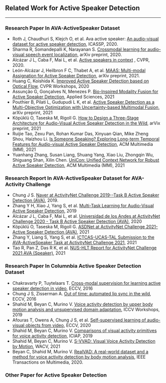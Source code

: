 ## Related Work for Active Speaker Detection

---
### Research Paper In **AVA-ActiveSpeaker Dataset**

- Roth J, Chaudhuri S, Klejch O, et al. Ava active speaker: [An audio-visual dataset for active speaker detection](https://arxiv.org/pdf/1901.01342.pdf), ICASSP, 2020.
- Sharma R, Somandepalli K, Narayanan S. [Crossmodal learning for audio-visual speech event localization](https://arxiv.org/pdf/2003.04358.pdf), arXiv preprint, 2020.
- Alcázar J L, Caba F, Mai L, et al. [Active speakers in context](https://openaccess.thecvf.com/content_CVPR_2020/papers/Alcazar_Active_Speakers_in_Context_CVPR_2020_paper.pdf)  , CVPR, 2020.
- León-Alcázar J, Heilbron F C, Thabet A, et al. [MAAS: Multi-modal Assignation for Active Speaker Detection](https://arxiv.org/pdf/2101.03682.pdf), arXiv preprint, 2021.
- Huang C, Koishida K. [Improved Active Speaker Detection based on Optical Flow](https://openaccess.thecvf.com/content_CVPRW_2020/papers/w56/Huang_Improved_Active_Speaker_Detection_Based_on_Optical_Flow_CVPRW_2020_paper.pdf), CVPR Workshops, 2020
- Assunção G, Gonçalves N, Menezes P. [Bio-Inspired Modality Fusion for Active Speaker Detection](https://www.mdpi.com/2076-3417/11/8/3397/pdf), Applied Sciences, 2021
- Pouthier B, Pilati L, Gudupudi L K, et al. [Active Speaker Detection as a Multi-Objective Optimization with Uncertainty-based Multimodal Fusion](https://arxiv.org/pdf/2106.03821.pdf), arXiv preprint, 2021
- Köpüklü O, Taseska M, Rigoll G. [How to Design a Three-Stage Architecture for Audio-Visual Active Speaker Detection in the Wild](https://arxiv.org/pdf/2106.03932.pdf), arVix preprint, 2021
- Ruijie Tao, Zexu Pan, Rohan Kumar Das, Xinyuan Qian, Mike Zheng Shou, Haizhou Li. [Is Someone Speaking? Exploring Long-term Temporal Features for Audio-visual Active Speaker Detection](https://arxiv.org/pdf/2107.06592.pdf), ACM Multimedia (MM), 2021
- Yuanhang Zhang, Susan Liang, Shuang Yang, Xiao Liu, Zhongqin Wu, Shiguang Shan, Xilin Chen. [UniCon: Unified Context Network for Robust Active Speaker
Detection](https://arxiv.org/pdf/2108.02607.pdf), ACM Multimedia (MM), 2021


### Research Report In **AVA-ActiveSpeaker Dataset for AVA-Activity Challenge**
- Chung J S. [Naver at ActivityNet Challenge 2019--Task B Active Speaker Detection (AVA)](https://arxiv.org/pdf/1906.10555.pdf), 2019.
- Zhang Y H, Xiao J, Yang S, et al. [Multi-Task Learning for Audio-Visual Active Speaker Detection](https://static.googleusercontent.com/media/research.google.com/zh-CN//ava/2019/Multi_Task_Learning_for_Audio_Visual_Active_Speaker_Detection.pdf), 2019
- Alcázar J L, Caba F, Mai L, et al. [Universidad de los Andes at ActivityNet Challenge 2020 - Task B Active Speaker
Detection (AVA)](https://static.googleusercontent.com/media/research.google.com/zh-CN//ava/2020/ASC_AN_report.pdf), 2020
- Köpüklü O, Taseska M, Rigoll G. [ASDNet at ActivityNet Challenge 2021-Active Speaker Detection (AVA)](https://static.googleusercontent.com/media/research.google.com/zh-CN//ava/2021/S2_ActivityNet_Report_ASDNet.pdf), 2021
- Zhang Y, Liang S, Yang S, et al. [ICTCAS-UCAS-TAL Submission to the AVA-ActiveSpeaker Task at ActivityNet Challenge 2021](http://static.googleusercontent.com/media/research.google.com/zh-CN//ava/2021/S1_ICTCAS-UCAS-TAL.pdf), 2021
- Tao R, Pan Z, Das R K, et al. [NUS-HLT Report for ActivityNet Challenge 2021 AVA (Speaker)](https://static.googleusercontent.com/media/research.google.com/zh-CN//ava/2021/S3_NUS_Report_AVA_ActiveSpeaker_2021.pdf), 2021

### Research Paper In **Columnbia Active Speaker Detection Dataset**
- Chakravarty P, Tuytelaars T. [Cross-modal supervision for learning active speaker detection in video](https://arxiv.org/pdf/1603.08907.pdf), ECCV, 2016
- Chung J S, Zisserman A. [Out of time: automated lip sync in the wild](https://www.robots.ox.ac.uk/~vgg/publications/2016/Chung16a/chung16a.pdf), ECCV, 2016
- Shahid M, Beyan C, Murino V. [Voice activity detection by upper body motion analysis and unsupervised domain adaptation](https://openaccess.thecvf.com/content_ICCVW_2019/papers/HBU/Shahid_Voice_Activity_Detection_by_Upper_Body_Motion_Analysis_and_Unsupervised_ICCVW_2019_paper.pdf), ICCV Workshops, 2019
- Afouras T, Owens A, Chung J S, et al. [Self-supervised learning of audio-visual objects from video](https://arxiv.org/pdf/2008.04237.pdf), ECCV, 2020
- Shahid M, Beyan C, Murino V. [Comparisons of visual activity primitives for voice activity detection](https://www.researchgate.net/profile/Cigdem-Beyan/publication/335604556_Comparisons_of_Visual_Activity_Primitives_for_Voice_Activity_Detection/links/5fa19074a6fdccfd7b97c0f5/Comparisons-of-Visual-Activity-Primitives-for-Voice-Activity-Detection.pdf), ICIAP, 2019
- Shahid M, Beyan C, Murino V. [S-VVAD: Visual Voice Activity Detection by Motion](https://www.researchgate.net/profile/Cigdem-Beyan/publication/348279893_S-VVAD_Visual_Voice_Activity_Detection_by_Motion_Segmentation/links/5ff60482299bf14088786cc1/S-VVAD-Visual-Voice-Activity-Detection-by-Motion-Segmentation.pdf), WACV, 2021
- Beyan C, Shahid M, Murino V. [RealVAD: A real-world dataset and a method for voice activity detection by body motion analysis](https://ieeexplore.ieee.org/document/9133504), IEEE Transactions on Multimedia, 2020.

### Other Paper for Active Speaker Detection

